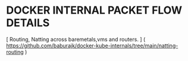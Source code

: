 

# DOCKER INTERNAL PACKET FLOW DETAILS


[ Routing, Natting across baremetals,vms and routers. ]  ( https://github.com/baburajk/docker-kube-internals/tree/main/natting-routing )
